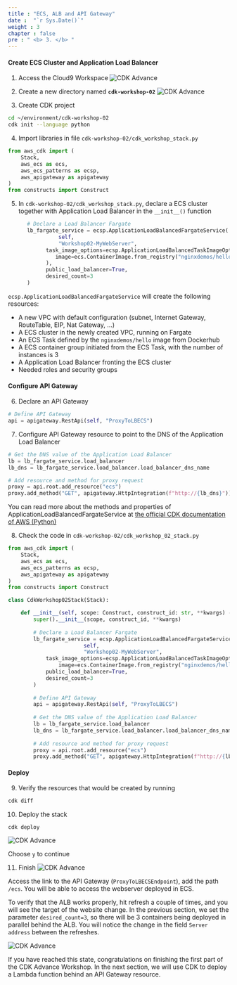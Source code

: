 ```yaml
---
title : "ECS, ALB and API Gateway"
date :  "`r Sys.Date()`" 
weight : 3
chapter : false
pre : " <b> 3. </b> "
---
```


#### Create ECS Cluster and Application Load Balancer

1. Access the Cloud9 Workspace
![CDK Advance](/images/3-apigatewayandecs/access-workspace.png?featherlight=false&width=90pc)

2. Create a new directory named **```cdk-workshop-02```**
![CDK Advance](/images/3-apigatewayandecs/create-dir.png?featherlight=false&width=90pc)

3. Create CDK project
```bash
cd ~/environment/cdk-workshop-02
cdk init --language python
```

4. Import libraries in file `cdk-workshop-02/cdk_workshop_stack.py`
```python
from aws_cdk import (
    Stack,
    aws_ecs as ecs,
    aws_ecs_patterns as ecsp,
    aws_apigateway as apigateway
)
from constructs import Construct
```

5. In `cdk-workshop-02/cdk_workshop_stack.py`, declare a ECS cluster together with Application Load Balancer in the `__init__()` function
```python
      # Declare a Load Balancer Fargate 
      lb_fargate_service = ecsp.ApplicationLoadBalancedFargateService(
				self, 
				"Workshop02-MyWebServer",
            task_image_options=ecsp.ApplicationLoadBalancedTaskImageOptions(
               image=ecs.ContainerImage.from_registry("nginxdemos/hello")
            ),
            public_load_balancer=True,
            desired_count=3
      )
```

`ecsp.ApplicationLoadBalancedFargateService` will create the following resources:

- A new VPC with default configuration (subnet, Internet Gateway, RouteTable, EIP, Nat Gateway, …)
- A ECS cluster in the newly created VPC, running on Fargate
- An ECS Task defined by the `nginxdemos/hello` image from Dockerhub
- A ECS container group initiated from the ECS Task, with the number of instances is 3
- A Application Load Balancer fronting the ECS cluster
- Needed roles and security groups

#### Configure API Gateway

6. Declare an API Gateway
```python
# Define API Gateway
api = apigateway.RestApi(self, "ProxyToLBECS")
```

7. Configure API Gateway resource to point to the DNS of the Application Load Balancer
```python
# Get the DNS value of the Application Load Balancer 
lb = lb_fargate_service.load_balancer
lb_dns = lb_fargate_service.load_balancer.load_balancer_dns_name

# Add resource and method for proxy request
proxy = api.root.add_resource("ecs")
proxy.add_method("GET", apigateway.HttpIntegration(f"http://{lb_dns}"))
```

You can read more about the methods and properties of ApplicationLoadBalancedFargateService at [the official CDK documentation of AWS (Python)](https://docs.aws.amazon.com/cdk/api/v2/python/aws_cdk.aws_ecs_patterns/ApplicationLoadBalancedFargateService.html)

8. Check the code in `cdk-workshop-02/cdk_workshop_02_stack.py`
```python
from aws_cdk import (
    Stack,
    aws_ecs as ecs,
    aws_ecs_patterns as ecsp,
    aws_apigateway as apigateway
)
from constructs import Construct

class CdkWorkshop02Stack(Stack):

    def __init__(self, scope: Construct, construct_id: str, **kwargs) -> None:
        super().__init__(scope, construct_id, **kwargs)
        
        # Declare a Load Balancer Fargate 
        lb_fargate_service = ecsp.ApplicationLoadBalancedFargateService(
						self, 
						"Workshop02-MyWebServer",
            task_image_options=ecsp.ApplicationLoadBalancedTaskImageOptions(
                image=ecs.ContainerImage.from_registry("nginxdemos/hello")),
            public_load_balancer=True,
            desired_count=3
        )
        
        # Define API Gateway
        api = apigateway.RestApi(self, "ProxyToLBECS")
        
        # Get the DNS value of the Application Load Balancer 
        lb = lb_fargate_service.load_balancer
        lb_dns = lb_fargate_service.load_balancer.load_balancer_dns_name
        
        # Add resource and method for proxy request
        proxy = api.root.add_resource("ecs")
        proxy.add_method("GET", apigateway.HttpIntegration(f"http://{lb_dns}"))
```

#### Deploy

9. Verify the resources that would be created by running
```bash
cdk diff
```

10. Deploy the stack
```
cdk deploy
```

![CDK Advance](/images/3-apigatewayandecs/deploy-stack.png?featherlight=false&width=90pc)

Choose `y` to continue

11. Finish
![CDK Advance](/images/3-apigatewayandecs/finish.png?featherlight=false&width=90pc)

Access the link to the API Gateway (`ProxyToLBECSEndpoint`), add the path `/ecs`. You will be able to access the webserver deployed in ECS.

To verify that the ALB works properly, hit refresh a couple of times, and you will see the target of the website change. In the previous section, we set the parameter `desired_count=3`, so there will be 3 containers being deployed in parallel behind the ALB. You will notice the change in the field `Server address` between the refreshes.

![CDK Advance](/images/3-apigatewayandecs/nginx-result.png?featherlight=false&width=90pc)

If you have reached this state, congratulations on finishing the first part of the CDK Advance Workshop. In the next section, we will use CDK to deploy a Lambda function behind an API Gateway resource.